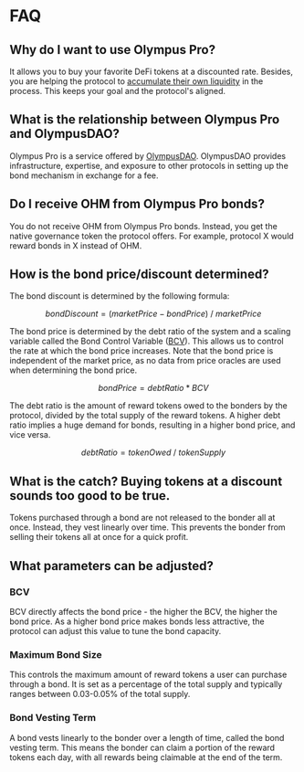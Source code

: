 # FAQ

## Why do I want to use Olympus Pro?

It allows you to buy your favorite DeFi tokens at a discounted rate. Besides, you are helping the protocol to [accumulate their own liquidity](../introduction.md#benefits-of-olympus-pro-for-protocols) in the process. This keeps your goal and the protocol's aligned.

## What is the relationship between Olympus Pro and OlympusDAO?

Olympus Pro is a service offered by [OlympusDAO](https://www.olympusdao.finance/#/). OlympusDAO provides infrastructure, expertise, and exposure to other protocols in setting up the bond mechanism in exchange for a fee.

## Do I receive OHM from Olympus Pro bonds?

You do not receive OHM from Olympus Pro bonds. Instead, you get the native governance token the protocol offers. For example, protocol X would reward bonds in X instead of OHM.

## How is the bond price/discount determined? 

The bond discount is determined by the following formula:

$$
bondDiscount = (marketPrice - bondPrice)\ /\ marketPrice
$$

The bond price is determined by the debt ratio of the system and a scaling variable called the Bond Control Variable \([BCV](https://docs.olympusdao.finance/references/glossary#bcv)\). This allows us to control the rate at which the bond price increases. Note that the bond price is independent of the market price, as no data from price oracles are used when determining the bond price. 

$$
bondPrice = debtRatio * BCV
$$

The debt ratio is the amount of reward tokens owed to the bonders by the protocol, divided by the total supply of the reward tokens. A higher debt ratio implies a huge demand for bonds, resulting in a higher bond price, and vice versa.

$$
debtRatio = tokenOwed\ /\ tokenSupply
$$

## What is the catch? Buying tokens at a discount sounds too good to be true.

Tokens purchased through a bond are not released to the bonder all at once. Instead, they vest linearly over time. This prevents the bonder from selling their tokens all at once for a quick profit.

## What parameters can be adjusted?

### BCV

BCV directly affects the bond price - the higher the BCV, the higher the bond price. As a higher bond price makes bonds less attractive, the protocol can adjust this value to tune the bond capacity.

### Maximum Bond Size

This controls the maximum amount of reward tokens a user can purchase through a bond. It is set as a percentage of the total supply and typically ranges between 0.03-0.05% of the total supply.

### Bond Vesting Term

A bond vests linearly to the bonder over a length of time, called the bond vesting term. This means the bonder can claim a portion of the reward tokens each day, with all rewards being claimable at the end of the term.

